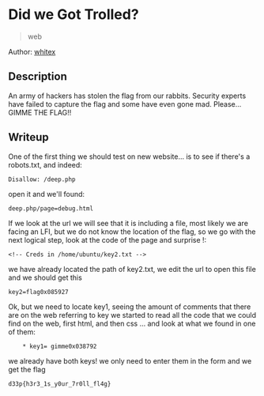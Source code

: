 # Did we Got Trolled?

> web

Author: [whitex](https://instagram.com/najeh_halawani)

## Description

An army of hackers has stolen the flag from our rabbits. 
Security experts have failed to capture the flag and some have even gone mad. 
Please…GIMME THE FLAG!! 

## Writeup

One of the first thing we should test on new website... is to see if there's a robots.txt, and indeed:

```
Disallow: /deep.php
```

open it and we'll found: 

```
deep.php/page=debug.html
```
If we look at the url we will see that it is including a file, most likely we are facing an LFI, but we do not know the location of the flag, so we go with the next logical step, look at the code of the page and surprise !:

```
<!-- Creds in /home/ubuntu/key2.txt -->
```
we have already located the path of key2.txt, we edit the url to open this file and we should get this

```
key2=flag0x085927
```

Ok, but we need to locate key1, seeing the amount of comments that there are on the web referring to key we started to read all the code that we could find on the web, first html, and then css ... and look at what we found in one of them:

``` url: ip:port/css/clean-blog.css
	* key1= gimme0x038792
```
we already have both keys! we only need to enter them in the form and we get the flag 

```d33p{h3r3_1s_y0ur_7r0ll_fl4g}```
